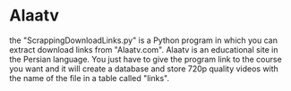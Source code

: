 # Alaatv

the "ScrappingDownloadLinks.py" is a Python program in which you can extract download links from "Alaatv.com".
Alaatv is an educational site in the Persian language. You just have to give the program link to the course you want and it will create a database and store 720p quality videos with the name of the file in a table called "links".
